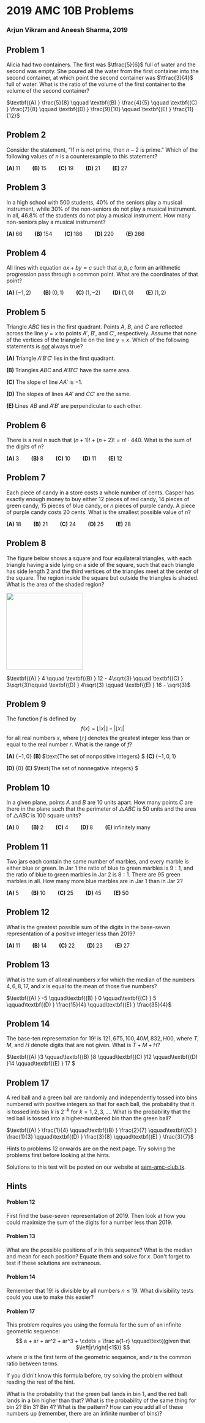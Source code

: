 

# 2019 AMC 10B Problems

### Arjun Vikram and Aneesh Sharma, 2019

## Problem 1

Alicia had two containers. The first was $\tfrac{5}{6}$ full of water and the second was empty. She poured all the water from the first container into the second container, at which point the second container was $\tfrac{3}{4}$ full of water. What is the ratio of the volume of the first container to the volume of the second container?

$\textbf{(A) } \frac{5}{8} \qquad \textbf{(B) } \frac{4}{5} \qquad \textbf{(C) } \frac{7}{8} \qquad \textbf{(D) } \frac{9}{10} \qquad \textbf{(E) } \frac{11}{12}$





## Problem 2

Consider the statement, "If $n$ is not prime, then $n-2$ is prime." Which of the following values of $n​$ is a counterexample to this statement?

$\textbf{(A) } 11 \qquad \textbf{(B) } 15 \qquad \textbf{(C) } 19 \qquad \textbf{(D) } 21 \qquad \textbf{(E) } 27$





## Problem 3

In a high school with $500$ students, $40\%$ of the seniors play a musical instrument, while $30\%$ of the non-seniors do not play a musical instrument. In all, $46.8\%$ of the students do not play a musical instrument. How many non-seniors play a musical instrument?

$\textbf{(A) } 66 \qquad\textbf{(B) } 154 \qquad\textbf{(C) } 186 \qquad\textbf{(D) } 220 \qquad\textbf{(E) } 266$





## Problem 4

All lines with equation $ax+by=c$ such that $a,b,c$ form an arithmetic progression pass through a common point. What are the coordinates of that point?

$\textbf{(A) } (-1,2)
\qquad\textbf{(B) } (0,1)
\qquad\textbf{(C) } (1,-2)
\qquad\textbf{(D) } (1,0)
\qquad\textbf{(E) } (1,2)$

## Problem 5

Triangle $ABC$ lies in the first quadrant. Points $A$, $B$, and $C$ are reflected across the line $y=x$ to points $A'$, $B'$, and $C'$, respectively. Assume that none of the vertices of the triangle lie on the line $y=x$. Which of the following statements is <i><u>not</u></i> always true?

$\textbf{(A) }$ Triangle $A'B'C'$ lies in the first quadrant.

$\textbf{(B) }$ Triangles $ABC$ and $A'B'C'$ have the same area.

$\textbf{(C) }$ The slope of line $AA'$ is $-1$.

$\textbf{(D) }$ The slopes of lines $AA'$ and $CC'$ are the same.

$\textbf{(E) }$ Lines $AB$ and $A'B'​$ are perpendicular to each other.



## Problem 6

There is a real $n$ such that $(n+1)! + (n+2)! = n! \cdot 440$. What is the sum of the digits of $n$?

$\textbf{(A) }3\qquad\textbf{(B) }8\qquad\textbf{(C) }10\qquad\textbf{(D) }11\qquad\textbf{(E) }12$





## Problem 7

Each piece of candy in a store costs a whole number of cents. Casper has exactly enough money to buy either $12$ pieces of red candy, $14$ pieces of green candy, $15$ pieces of blue candy, or $n$ pieces of purple candy. A piece of purple candy costs $20$ cents. What is the smallest possible value of $n$?

$\textbf{(A) } 18 \qquad \textbf{(B) } 21 \qquad \textbf{(C) } 24\qquad \textbf{(D) } 25 \qquad \textbf{(E) } 28$





## Problem 8

The figure below shows a square and four equilateral triangles, with each triangle having a side lying on a side of the square, such that each triangle has side length $2​$ and the third vertices of the triangles meet at the center of the square. The region inside the square but outside the triangles is shaded. What is the area of the shaded region?

<img src="https://latex.artofproblemsolving.com/c/d/d/cdd3a7f0a4a7e0d25eb30b89d96ca4cd2e86dcb9.png" width=200/>



$\textbf{(A) } 4 \qquad \textbf{(B) } 12 - 4\sqrt{3} \qquad \textbf{(C) } 3\sqrt{3}\qquad \textbf{(D) } 4\sqrt{3} \qquad \textbf{(E) } 16 - \sqrt{3}$





## Problem 9

The function $f$ is defined by $$f(x) = \lfloor|x|\rfloor - |\lfloor x \rfloor|$$for all real numbers $x$, where $\lfloor r \rfloor$ denotes the greatest integer less than or equal to the real number $r$. What is the range of $f$?

$\textbf{(A) }$  $\{-1, 0\}$   $\textbf{(B) }$  $\text{The set of nonpositive integers} $   $\textbf{(C) }$  $\{-1, 0, 1\}$

$\textbf{(D) }$  $\{0\}$  $\textbf{(E) }$ $\text{The set of nonnegative integers} $





## Problem 10

In a given plane, points $A$ and $B$ are $10$ units apart. How many points $C$ are there in the plane such that the perimeter of $\triangle ABC$ is $50$ units and the area of $\triangle ABC$ is $100$ square units?

$\textbf{(A) }0\qquad\textbf{(B) }2\qquad\textbf{(C) }4\qquad\textbf{(D) }8\qquad\textbf{(E) }\text{infinitely many}$





## Problem 11

Two jars each contain the same number of marbles, and every marble is either blue or green. In Jar $1$ the ratio of blue to green marbles is $9:1$, and the ratio of blue to green marbles in Jar $2$ is $8:1$. There are $95$ green marbles in all. How many more blue marbles are in Jar $1$ than in Jar $2$?

$\textbf{(A) } 5
\qquad\textbf{(B) } 10
\qquad\textbf{(C) } 25
\qquad\textbf{(D) } 45
\qquad\textbf{(E) } 50$





## Problem 12

What is the greatest possible sum of the digits in the base-seven representation of a positive integer less than $2019$?

$\textbf{(A) } 11
\qquad\textbf{(B) } 14
\qquad\textbf{(C) } 22
\qquad\textbf{(D) } 23
\qquad\textbf{(E) } 27$





## Problem 13

What is the sum of all real numbers $x$ for which the median of the numbers $4,6,8,17,$ and $x$ is equal to the mean of those five numbers?

$\textbf{(A) } -5 \qquad\textbf{(B) } 0 \qquad\textbf{(C) } 5 \qquad\textbf{(D) } \frac{15}{4} \qquad\textbf{(E) } \frac{35}{4}$





## Problem 14

The base-ten representation for $19!$ is $121,6T5,100,40M,832,H00$, where $T$, $M$, and $H$ denote digits that are not given. What is $T+M+H$?

$\textbf{(A) }3 \qquad\textbf{(B) }8 \qquad\textbf{(C) }12 \qquad\textbf{(D) }14 \qquad\textbf{(E) } 17 $





## Problem 17

A red ball and a green ball are randomly and independently tossed into bins numbered with positive integers so that for each ball, the probability that it is tossed into bin $k$ is $2^{-k}$ for $k=1,2,3,\ldots.$ What is the probability that the red ball is tossed into a higher-numbered bin than the green ball?

$\textbf{(A) } \frac{1}{4} \qquad\textbf{(B) } \frac{2}{7} \qquad\textbf{(C) } \frac{1}{3} \qquad\textbf{(D) } \frac{3}{8} \qquad\textbf{(E) } \frac{3}{7}​$





Hints to problems 12 onwards are on the next page. Try solving the problems first before looking at the hints.

Solutions to this test will be posted on our website at <u>sem-amc-club.tk</u>.





## Hints

#### Problem 12

First find the base-seven representation of 2019. Then look at how you could maximize the sum of the digits for a number less than 2019.





#### Problem 13

What are the possible positions of $x$ in this sequence? What is the median and mean for each position? Equate them and solve for $x$. Don't forget to test if these solutions are extraneous.





#### Problem 14

Remember that $19!$ is divisible by all numbers $n \le 19$. What divisibility tests could you use to make this easier?





#### Problem 17

This problem requires you using the formula for the sum of an infinite geometric sequence:
$$
a + ar + ar^2 + ar^3 + \cdots = \frac a{1-r} \qquad\text{(given that $\left|r\right|<1$)}
$$
where $a$ is the first term of the geometric sequence, and $r$ is the common ratio between terms.

If you didn't know this formula before, try solving the problem without reading the rest of the hint.



What is the probability that the green ball lands in bin $1$, and the red ball lands in a bin higher than that? What is the probability of the same thing for bin $2$? Bin $3$? Bin $4$? What is the pattern? How can you add all of these numbers up (remember, there are an infinite number of bins)? 
